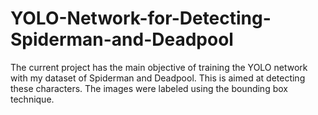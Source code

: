 # YOLO-Network-for-Detecting-Spiderman-and-Deadpool
The current project has the main objective of training the YOLO network with my dataset of Spiderman and Deadpool. This is aimed at detecting these characters. The images were labeled using the bounding box technique.
